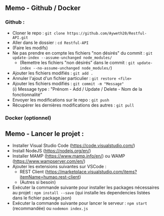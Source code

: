 ## Memo - Github / Docker

### Github :
- Cloner le repo : `git clone https://github.com/Ayweth20/Restful-API.git`
- Aller dans le dossier : `cd Restful-API`
- (Faire les modifs)
- Ne pas prendre en compte les fichiers "non désirés" du commit : `git update-index --assume-unchanged node_modules/`
  - (Remettre les fichiers "non désirés" dans le commit : `git update-index --no-assume-unchanged node_modules/`)
- Ajouter les fichiers modifiés : `git add .`
- Annuler l'ajout d'un fichier particulier : `git restore <file>`
- Ajouter les fichiers modifiés : `git commit -m "Message"`  
    (ℹ️) Message type : "Prénom - Add / Update / Delete - Nom de la fonctionnalité"
- Envoyer les modifications sur le repo : `git push`
- Récupérer les dernières modifications des autres : `git pull`

### Docker (optionnel)

## Memo - Lancer le projet :
- Installer Visual Studio Code (https://code.visualstudio.com/)
- Install NodeJS (https://nodejs.org/en/)
- Installer MAMP (https://www.mamp.info/en/) ou WAMP (https://www.wampserver.com/en/)
- Ajouter les extensions suivantes sur VSCode :
    - REST Client (https://marketplace.visualstudio.com/items?itemName=humao.rest-client)
    - (Autres si besoin)
- Exécuter la commande suivante pour installer les packages nécessaires au projet : `npm install --save` (qui installe les dependencies listées dans le fichier package.json)
- Exécuter la commande suivante pour lancer le serveur : `npm start` (recommandée) ou `nodemon index.js`